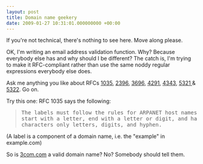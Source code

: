 ```yaml
---
layout: post
title: Domain name geekery
date: 2009-01-27 10:31:01.000000000 +00:00
---
```

If you're not technical, there's nothing to see here. Move along please.

OK, I'm writing an email address validation function. Why? Because everybody else has and why should I be different? The catch is, I'm trying to make it RFC-compliant rather than use the same noddy regular expressions everybody else does.

Ask me anything you like about RFCs <a href="http://tools.ietf.org/html/rfc1035#section-2.3.1" target="_blank">1035</a>, <a href="http://tools.ietf.org/html/rfc2396" target="_blank">2396</a>, <a href="http://tools.ietf.org/html/rfc3696#section-3" target="_blank">3696</a>, <a href="http://tools.ietf.org/html/rfc4291#section-2.2" target="_blank">4291</a>, <a href="http://tools.ietf.org/html/rfc4343#section-2.2" target="_blank">4343</a>, <a href="http://tools.ietf.org/html/rfc5321#section-4.1.2" target="_blank">5321 </a>&amp; <a href="http://tools.ietf.org/html/rfc5322#section-3.4.1" target="_blank">5322</a>. Go on.

Try this one: RFC 1035 says the following:
<blockquote>
<pre class="newpage">The labels must follow the rules for ARPANET host names.  They must
start with a letter, end with a letter or digit, and have as interior
characters only letters, digits, and hyphen.</pre>
</blockquote>
(A label is a component of a domain name, i.e. the "example" in example.com)

So is <a href="http://3com.com/" target="_blank">3com.com</a> a valid domain name? No? Somebody should tell them.
